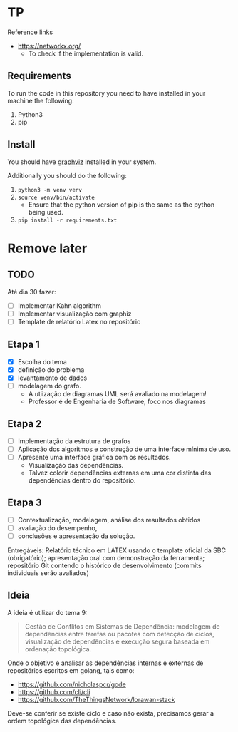 # TP

Reference links
- https://networkx.org/
    - To check if the implementation is valid.

## Requirements

To run the code in this repository you need to have installed in your machine the following:

1. Python3
2. pip

## Install

You should have [graphviz](https://graphviz.org/download/) installed in your system.

Additionally you should do the following:

1. `python3 -m venv venv`
2. `source venv/bin/activate`
    - Ensure that the python version of pip is the same as the python being used.
3. `pip install -r requirements.txt`


# Remove later
## TODO

Até dia 30 fazer:
- [ ] Implementar Kahn algorithm
- [ ] Implementar visualização com graphiz
- [ ] Template de relatório Latex no repositório

## Etapa 1

- [x] Escolha do tema
- [x] definição do problema
- [x] levantamento de dados 
- [ ] modelagem do grafo.
    - A utiização de diagramas UML será avaliado na modelagem!
    - Professor é de Engenharia de Software, foco nos diagramas

## Etapa 2

- [ ] Implementação da estrutura de grafos
- [ ] Aplicação dos algoritmos e construção de uma interface mínima de uso. 
- [ ] Apresente uma interface gráfica com os resultados.
    - Visualização das dependências.
    - Talvez colorir dependências externas em uma cor distinta das dependências dentro do repositório.

## Etapa 3

- [ ] Contextualização, modelagem, análise dos resultados obtidos 
- [ ] avaliação do desempenho,
- [ ] conclusões e apresentação da solução.

Entregáveis: Relatório técnico em LATEX usando o template oficial da SBC (obrigatório);
apresentação oral com demonstração da ferramenta; repositório Git contendo o histórico
de desenvolvimento (commits individuais serão avaliados)


## Ideia

A ideia é utilizar do tema 9:

> Gestão de Conflitos em Sistemas de Dependência: modelagem de dependências entre tarefas ou pacotes com detecção de
> ciclos, visualização de dependências e execução segura baseada em ordenação topológica.

Onde o objetivo é analisar as dependências internas e externas de repositórios escritos em golang, tais como:
- https://github.com/nicholaspcr/gode
- https://github.com/cli/cli
- https://github.com/TheThingsNetwork/lorawan-stack

Deve-se conferir se existe ciclo e caso não exista, precisamos gerar a ordem topológica das dependências.
